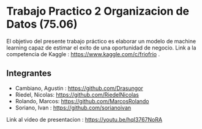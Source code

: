 # Trabajo Practico 2 Organizacion de Datos (75.06)

El objetivo del presente trabajo práctico es elaborar un modelo de machine learning capaz de estimar el exito de una oportunidad de negocio.
Link a la competencia de Kaggle : https://www.kaggle.com/c/friofrio .
## Integrantes 
 - Cambiano, Agustin : https://github.com/Drasungor
 - Riedel, Nicolas: https://github.com/RiedelNicolas
 - Rolando, Marcos: https://github.com/MarcosRolando
 - Soriano, Ivan : https://github.com/sorianoivan

Link al video de presentacion : https://youtu.be/hqI3767NoRA
